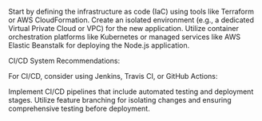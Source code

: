 Start by defining the infrastructure as code (IaC) using tools like Terraform or AWS CloudFormation.
Create an isolated environment (e.g., a dedicated Virtual Private Cloud or VPC) for the new application.
Utilize container orchestration platforms like Kubernetes or managed services like AWS Elastic Beanstalk for deploying the Node.js application.

CI/CD System Recommendations:

For CI/CD, consider using Jenkins, Travis CI, or GitHub Actions:

Implement CI/CD pipelines that include automated testing and deployment stages.
Utilize feature branching for isolating changes and ensuring comprehensive testing before deployment.